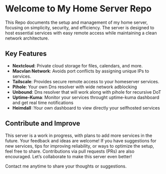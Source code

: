 # Welcome to My Home Server Repo

This Repo documents the setup and management of my home server, focusing on simplicity, security, and efficiency. The server is designed to host essential services with easy remote access while maintaining a clean network architecture.

## Key Features
- **Nextcloud**: Private cloud storage for files, calendars, and more.  
- **Macvlan Network**: Avoids port conflicts by assigning unique IPs to services.  
- **Tailscale**: Provides secure remote access to your homeserver services.
- **Pihole**: Your own Dns resolver with wide network adblocking
- **Unbound**: Dns resolver that will work along with pihole for recursive DoT 
- **Uptime-Kuma**: Monitor your services throught uptime-kuma dashboard and get real time notifications
- **Heimdall** :Your own dashboard to view directly your selfhosted services

## Contribute and Improve
This server is a work in progress, with plans to add more services in the future. Your feedback and ideas are welcome! If you have suggestions for new services, tips for improving reliability, or ways to optimize the setup, feel free to share. Contributions via pull requests (PRs) are also encouraged. Let’s collaborate to make this server even better!

Contact me anytime to share your thoughts or suggestions.
